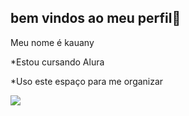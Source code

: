 ## bem vindos ao meu perfil🖤
Meu nome é kauany

*Estou cursando Alura

*Uso este espaço para me organizar

![](https://media1.tenor.com/m/nP1wBT9JKNwAAAAC/senku.gif)


